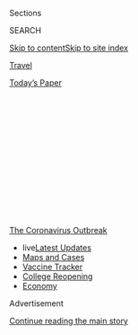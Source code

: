 <div id="app">

<div>

<div>

<div>

<div class="NYTAppHideMasthead css-1q2w90k e1suatyy0">

<div class="section css-ui9rw0 e1suatyy2">

<div class="css-eph4ug er09x8g0">

<div class="css-6n7j50">

</div>

<span class="css-1dv1kvn">Sections</span>

<div class="css-10488qs">

<span class="css-1dv1kvn">SEARCH</span>

</div>

[Skip to content](#site-content)[Skip to site
index](#site-index)

</div>

<div id="masthead-section-label" class="css-1wr3we4 eaxe0e00">

[Travel](https://www.nytimes3xbfgragh.onion/section/travel)

</div>

<div class="css-10698na e1huz5gh0">

</div>

</div>

<div id="masthead-bar-one" class="section hasLinks css-15hmgas e1csuq9d3">

<div class="css-uqyvli e1csuq9d0">

</div>

<div class="css-1uqjmks e1csuq9d1">

</div>

<div class="css-9e9ivx">

[](https://myaccount.nytimes3xbfgragh.onion/auth/login?response_type=cookie&client_id=vi)

</div>

<div class="css-1bvtpon e1csuq9d2">

[Today’s
Paper](https://www.nytimes3xbfgragh.onion/section/todayspaper)

</div>

</div>

</div>

</div>

<div data-aria-hidden="false">

<div id="site-content" data-role="main">

<div>

<div class="css-1aor85t" style="opacity:0.000000001;z-index:-1;visibility:hidden">

<div class="css-1hqnpie">

<div class="css-epjblv">

<span class="css-17xtcya">[Travel](/section/travel)</span><span class="css-x15j1o">|</span><span class="css-fwqvlz">The
Caribbean
Dilemma</span>

</div>

<div class="css-k008qs">

<div class="css-1iwv8en">

<span class="css-18z7m18"></span>

<div>

</div>

</div>

<span class="css-1n6z4y">https://nyti.ms/2EGtssO</span>

<div class="css-1705lsu">

<div class="css-4xjgmj">

<div class="css-4skfbu" data-role="toolbar" data-aria-label="Social Media Share buttons, Save button, and Comments Panel with current comment count" data-testid="share-tools">

  - 
  - 
  - 
  - 
    
    <div class="css-6n7j50">
    
    </div>

  - 

</div>

</div>

</div>

</div>

</div>

</div>

<div id="NYT_TOP_BANNER_REGION" class="css-13pd83m">

<div>

<div id="styln-prism-menu-1592847958612" class="section interactive-content interactive-size-medium css-1edisqu">

<div class="css-17ih8de interactive-body">

<div id="scroll-container" class="css-1gj85ro">

[<span class="styln-title-wrap"><span class="css-1pje3qr">The
Coronavirus</span><span class="css-1pje3qr">
Outbreak</span></span>](https://www.nytimes3xbfgragh.onion/news-event/coronavirus?action=click&pgtype=Article&state=default&region=TOP_BANNER&context=storylines_menu)

  - <span class="css-kqxiym" data-emphasize="true">live</span>[Latest
    Updates](https://www.nytimes3xbfgragh.onion/2020/08/04/world/coronavirus-covid-19.html?action=click&pgtype=Article&state=default&region=TOP_BANNER&context=storylines_menu)
  - [Maps and
    Cases](https://www.nytimes3xbfgragh.onion/interactive/2020/us/coronavirus-us-cases.html?action=click&pgtype=Article&state=default&region=TOP_BANNER&context=storylines_menu)
  - [Vaccine
    Tracker](https://www.nytimes3xbfgragh.onion/interactive/2020/science/coronavirus-vaccine-tracker.html?action=click&pgtype=Article&state=default&region=TOP_BANNER&context=storylines_menu)
  - [College
    Reopening](https://www.nytimes3xbfgragh.onion/2020/08/02/us/covid-college-reopening.html?action=click&pgtype=Article&state=default&region=TOP_BANNER&context=storylines_menu)
  - [Economy](https://www.nytimes3xbfgragh.onion/live/2020/08/03/business/stock-market-today-coronavirus?action=click&pgtype=Article&state=default&region=TOP_BANNER&context=storylines_menu)

</div>

</div>

</div>

</div>

</div>

<div id="top-wrapper" class="css-1sy8kpn">

<div id="top-slug" class="css-l9onyx">

Advertisement

</div>

[Continue reading the main
story](#after-top)

<div class="ad top-wrapper" style="text-align:center;height:100%;display:block;min-height:250px">

<div id="top" class="place-ad" data-position="top" data-size-key="top">

</div>

</div>

<div id="after-top">

</div>

</div>

<div>

<div id="sponsor-wrapper" class="css-1hyfx7x">

<div id="sponsor-slug" class="css-19vbshk">

Supported by

</div>

[Continue reading the main
story](#after-sponsor)

<div id="sponsor" class="ad sponsor-wrapper" style="text-align:center;height:100%;display:block">

</div>

<div id="after-sponsor">

</div>

</div>

<div class="css-186x18t">

</div>

<div class="css-1vkm6nb ehdk2mb0">

# The Caribbean Dilemma

</div>

Many islands are open to American travelers. Going could mean bringing
coronavirus to places ill prepared to deal with it. Not going could mean
deepening economic woes. How do you choose?

<div class="css-79elbk" data-testid="photoviewer-wrapper">

<div class="css-z3e15g" data-testid="photoviewer-wrapper-hidden">

</div>

<div class="css-1a48zt4 ehw59r15" data-testid="photoviewer-children">

![<span class="css-16f3y1r e13ogyst0" data-aria-hidden="true">Puerto
Rico reopened to travelers from the American mainland in July, then
pushed the date back a month over concerns about whether travelers would
follow mask
policies. </span><span class="css-cnj6d5 e1z0qqy90" itemprop="copyrightHolder"><span class="css-1ly73wi e1tej78p0">Credit...</span><span><span>Ricardo
Arduengo/Agence France-Presse — Getty
Images</span></span></span>](https://static01.graylady3jvrrxbe.onion/images/2020/08/04/travel/04caribbean-dilemma/merlin_174773829_3f39dfce-3c4f-4752-9d03-e8176083a50c-articleLarge.jpg?quality=75&auto=webp&disable=upscale)

</div>

</div>

<div class="css-18e8msd">

<div class="css-vp77d3 epjyd6m0">

<div class="css-1baulvz">

By <span class="css-1baulvz last-byline" itemprop="name">Nina
Burleigh</span>

</div>

</div>

  - 
    
    <div class="css-ld3wwf e16638kd2">
    
    Aug. 4, 2020Updated <span class="css-epvm6">6:02 a.m.
    ET</span>
    
    </div>

  - 
    
    <div class="css-4xjgmj">
    
    <div class="css-pvvomx" data-role="toolbar" data-aria-label="Social Media Share buttons, Save button, and Comments Panel with current comment count" data-testid="share-tools">
    
      - 
      - 
      - 
      - 
        
        <div class="css-6n7j50">
        
        </div>
    
      - 
    
    </div>
    
    </div>

</div>

</div>

<div class="section meteredContent css-1r7ky0e" name="articleBody" itemprop="articleBody">

<div>

</div>

<div class="css-1fanzo5 StoryBodyCompanionColumn">

<div class="css-53u6y8">

Last year, more than 31 million people visited the Caribbean, more than
half of them from the United States. I was one of them. Together, we
contributed $59 billion to the region’s 2019 gross domestic product —
accounting for a whopping 50 to 90 percent of the G.D.P. for most of the
countries, according to the International Monetary Fund.

I admit that in moments of pandemic weariness I have been one of those
people eyeing cheap tickets to the Caribbean, wondering when I might
feel ready to jump on a flight.

Now, though, our business comes with a mortal threat — that for the sake
of a vacation we will bring the coronavirus to islands that are ill
prepared to handle a major outbreak. But staying home could be equally
ruinous. The Covid-19 lockdown — and the severity of the epidemic in the
United States — has been a disaster beyond any hurricane for the
Caribbean economy. The pandemic has closed airports and cruise ship
docks, shut down restaurants and dive shops and deprived the Caribbean
of tens of billions of dollars.

“To not have visitors arriving for any period of time, but particularly
for an extended period of time, has brought immense hardship to a number
of people throughout the Caribbean,” said Hugh Riley, the former head of
the Caribbean Tourism Office, and a partner with Portfolio Marketing
Group, which represents some islands. “Caribbean countries face an
important dilemma: Try to hermetically seal their borders from visitors
until there’s an effective vaccine, or tackle the risks of restarting
tourism now. It is the classic risk/reward decision,” he said.

</div>

</div>

<div class="css-1fanzo5 StoryBodyCompanionColumn">

<div class="css-53u6y8">

As of August 3, 23 islands in the region have [reopened to
tourism,](https://docs.google.com/document/d/1ytW37gjS3WeVhN-k4ZK-N5fwgrksljMIEsd6ToGSOB8/edit)
with 15 allowing visitors from the United States — with negative
Covid-19 tests and, usually, periods of quarantine. It has not always
gone smoothly: The Bahamas allowed Americans to visit beginning in July,
slammed the door shut as coronavirus cases surged in that nation, then
reopened again, indicative of the efforts to manage a moving crisis.
Puerto Rico opened to Americans from the mainland on July 15, but pushed
that date back to August 15 after a weekend of viral videos showing
incoming visitors ignoring mask and social distancing rules. On the
other end of the spectrum, Barbados is offering a 12-month visa to any
American interested in moving a work-from-home office to the island.

Tourists looking to escape to a coronavirus-free tropical island have a
responsibility to weigh the risks and take precautions.

So does the airline industry, says Allen Chastanet, the prime minister
of St. Lucia and a former airline executive nominated by CARICOM, the
20-nation Caribbean consortium, and the Organization of Eastern
Caribbean States to develop recommendations for reopening the region.
Mr. Chastanet has been urging the airlines to push for the development
and implementation of rapid preboarding airport testing for all
passengers.

“You have to have testing sites, the way you have a Dunkin’ Donuts kiosk
in every airport,” he said. “The airlines in many ways acted like they
had ostrich syndrome, and said it is somebody else’s problem, but
ultimately it is their problem. They have to use their advocacy strength
to make it happen.”

</div>

</div>

<div class="css-1fanzo5 StoryBodyCompanionColumn">

<div class="css-53u6y8">

Tourism has always been a two-edged sword for the region. It brought
money for some, but also brought corruption, environmental degradation
and unchecked development. No tourist who steps outside an “inclusive”
resort can fail to notice the incredible disparity of wealth on the
islands: palatial walled estates are often a stone’s throw from cement
block shacks. Crime is such a problem on some Caribbean islands that
[websites](https://www.tripsavvy.com/safest-and-most-dangerous-caribbean-islands-4157732)
are devoted to statistics to help worried travelers shop for the safest
destinations. (I can attest to this problem, having been burglarized in
Tobago and Vieques.) The BBC once
[called](http://www.bbc.co.uk/caribbean/news/story/2006/01/060103_murderlist.shtml)
Jamaica “the murder capital of the world,” to howls of outrage from the
Jamaicans.

</div>

</div>

<div>

</div>

<div class="css-1fanzo5 StoryBodyCompanionColumn">

<div class="css-53u6y8">

As Caribbean tourism exploded and got cheaper, local tour operators
raked in money, but faced unexpected problems. Tropical infrastructure,
local police and medical systems were overwhelmed on some islands even
before the virus. One island friend, a divemaster at a major site, who
asked that his name not be used for fear of losing his job, told me he
has seen increasingly obese, relatively unhealthy American tourists who
feel entitled to be squished into neoprene suits and taken to the depths
as cruise lines and cheap tours market scuba diving — once reserved for
scientists, Navy SEALs and the ultrawealthy and sporty — to
all.

<div id="NYT_MAIN_CONTENT_1_REGION" class="css-9tf9ac">

<div>

<div id="styln-covid-updates-world" class="section interactive-content interactive-size-medium css-1ftcdic">

<div class="css-17ih8de interactive-body">

<div id="styln-briefing-block" data-asset-id="QXJ0aWNsZTpueXQ6Ly9hcnRpY2xlLzNhNGMwYWI5LWIwY2QtNWQwOS1hZTgwLTdjMGU3ZTA1OWQ2OA==">

<div class="briefing-block-header-section">

# [Latest Updates: Global Coronavirus Outbreak](https://www.nytimes3xbfgragh.onion/2020/08/04/world/coronavirus-covid-19.html?action=click&pgtype=Article&state=default&region=MAIN_CONTENT_1&context=storylines_live_updates)

<div class="briefing-block-ts">

Updated 2020-08-04T10:03:05.885Z

</div>

</div>

  - [‘Long days, long nights’: Washington prepares for a prolonged fight
    over virus
    relief.](https://www.nytimes3xbfgragh.onion/2020/08/04/world/coronavirus-covid-19.html?action=click&pgtype=Article&state=default&region=MAIN_CONTENT_1&context=storylines_live_updates#link-6b644638)
  - [Israel’s rocky reopening of its schools may be a lesson for the
    U.S.](https://www.nytimes3xbfgragh.onion/2020/08/04/world/coronavirus-covid-19.html?action=click&pgtype=Article&state=default&region=MAIN_CONTENT_1&context=storylines_live_updates#link-7af9fca0)
  - [Hurricane Isaias arrives in North Carolina as officials along the
    East Coast
    scramble.](https://www.nytimes3xbfgragh.onion/2020/08/04/world/coronavirus-covid-19.html?action=click&pgtype=Article&state=default&region=MAIN_CONTENT_1&context=storylines_live_updates#link-33bf9168)

<div class="briefing-block-footer">

<div class="briefing-block-footer-meta">

[See more
updates](https://www.nytimes3xbfgragh.onion/2020/08/04/world/coronavirus-covid-19.html?action=click&pgtype=Article&state=default&region=MAIN_CONTENT_1&context=storylines_live_updates)

</div>

<div class="briefing-block-briefinglinks">

<span>More live coverage:</span>
[Markets](https://www.nytimes3xbfgragh.onion/live/2020/08/04/business/stock-market-today-coronavirus?action=click&pgtype=Article&state=default&region=MAIN_CONTENT_1&context=storylines_live_updates)

</div>

</div>

</div>

</div>

</div>

</div>

</div>

The Caribbean is the biggest source of business for the global cruise
industry, which is notoriously callous about the environment. Cruise
lines were the [first global
heralds](https://www.nytimes3xbfgragh.onion/2020/03/19/travel/coronavirus-cruise-costa-luminosa.html)
of the coronavirus disaster and will likely be [the last travel
industry](https://www.nytimes3xbfgragh.onion/2020/06/26/travel/coronavirus-cruises-reopening.html)
to come back once the virus is under control.

The cruise industry always had the upper hand on the islands. When a
cruise ship docks and thousands of people are disgorged, the impression
of prosperity is illusory. Most of the islands pay a per head fee to the
cruise lines for each passenger who disembarks, the cruise ships are
notoriously bad for reefs, and they have a stranglehold on the
discretionary dollars their passengers are spending.

“Everything that can be sold on board is already sold, and anyplace on
the island that could benefit has already made arrangements with the
cruise company,” said Noel Mignott, a former deputy director of tourism
for Jamaica and a founding partner of Portfolio Marketing Group. “If one
good thing could come of Covid, I would be encouraged to see governments
take this opportunity to renegotiate the relationship with the cruise
lines. And if I was a cruise line, I would wave that green flag and try
to be as good as I can to the environment — if only to say we are not
dumping our garbage in the ocean two miles off Ocho Rios.”

The Dutch island of Bonaire is one of the ports of call for behemoth and
often super-discounted cruise ships plying the Caribbean. In the last
few years, two building-size ships have daily disgorged up to 4,000
passengers at a time during the cruising season. The ships have
sometimes sparked food shortages by taking up dock space needed for
cargo.

Now, in the pandemic lull, tour providers, officials and some citizens
have been quietly discussing what to do about the ships when they
return. Facebook groups like [Bonaire Future Forum: Opportunity From
Crisis](https://www.facebookcorewwwi.onion/groups/BonaireFutureForum/)
are debating whether the island should limit access to specific ships
that cost more and are therefore more selective in their choice of
passenger.

</div>

</div>

<div class="css-1fanzo5 StoryBodyCompanionColumn">

<div class="css-53u6y8">

The island has one of the most pristine reefs in the Caribbean, and
animal behavior has changed since the number of daily human divers
dropped from thousands to the single digits. Local divers are noticing
animals come closer, and the elusive seahorse has been a common sight
these last months.

The pandemic has already changed life by necessity. The Caribbean has a
“ridiculously high” food import bill because of an assumption that
tourists don’t want to eat local food, Mr. Riley said. The pandemic may
change that. “We have been laboring under the misconception that
tourists want something other than what we have. We think people want
hamburgers and hot dogs. Now that we are consuming what we have, I think
this will lead to an increased variety in what we produce locally,” he
said.

Sven Olof Lindblad, the chief executive of Lindblad Expeditions, which
offers high-end, small-ship, environmentally conscious cruises around
the world, sees the pandemic as a moment in which destinations can seize
control of the downside of overtourism and demand changes. “This clearly
is a time to rethink — but it won’t be led by businesses who are, by and
large, too fat and happy with the way it is. Create working groups to
totally rethink the relationship of tourism focused on value — and not
just financial value.”

## Selling “sun, sand and sea”

Stepping out of an aluminum tube in the dead of winter and into a
blanket of tropical humidity is, in my view, one of life’s singular
pleasures. And I’ve endured many a discount middle seat to get some
“last-minute” sun and sand in the Caribbean.

But these jaunts have sometimes come with a measure of self-loathing.
Quaffing wintertime margaritas poolside at an inclusive Jamaican resort
next to my fellow pasty North Americans while our sunburned kids went
sugar-mad refilling plastic cups at a Willy Wonka-style eternal soda
fountain is not a look I’m proud of.

More, I can never fully repress the awareness that these trips are not
ecologically friendly. Even before flight-shaming, the rampant
construction of resorts, the ribbons of new roads and the abomination of
air conditioning all struck me as a blight on the natural beauty of the
islands.

<div id="NYT_MAIN_CONTENT_3_REGION" class="css-9tf9ac">

<div>

<div id="styln-prism-freeform-1594220623585" class="section interactive-content interactive-size-medium css-1ftcdic">

<div class="css-17ih8de interactive-body">

<div id="prism-freeform-block-38059" class="css-19mumt8" data-role="complementary" data-storyline="The Coronavirus Outbreak" data-truncated="true" tabindex="0">

<div class="css-a8d9oz">

<div class="css-eb027h">

[](https://www.nytimes3xbfgragh.onion/news-event/coronavirus?action=click&pgtype=Article&state=default&region=MAIN_CONTENT_3&context=storylines_faq)

### The Coronavirus Outbreak ›

#### Frequently Asked Questions

Updated August 3, 2020

  - #### I’m a small-business owner. Can I get relief?
    
      - The [stimulus bills enacted in
        March](https://www.nytimes3xbfgragh.onion/article/small-business-loans-stimulus-grants-freelancers-coronavirus.html?action=click&pgtype=Article&state=default&region=MAIN_CONTENT_3&context=storylines_faq)
        offer help for the millions of American small businesses. Those
        eligible for aid are businesses and nonprofit organizations with
        fewer than 500 workers, including sole proprietorships,
        independent contractors and freelancers. Some larger companies
        in some industries are also eligible. The help being offered,
        which is being managed by the Small Business Administration,
        includes the Paycheck Protection Program and the Economic Injury
        Disaster Loan program. But lots of folks have [not yet seen
        payouts.](https://www.nytimes3xbfgragh.onion/interactive/2020/05/07/business/small-business-loans-coronavirus.html?action=click&pgtype=Article&state=default&region=MAIN_CONTENT_3&context=storylines_faq)
        Even those who have received help are confused: The rules are
        draconian, and some are stuck sitting on [money they don’t know
        how to
        use.](https://www.nytimes3xbfgragh.onion/2020/05/02/business/economy/loans-coronavirus-small-business.html?action=click&pgtype=Article&state=default&region=MAIN_CONTENT_3&context=storylines_faq)
        Many small-business owners are getting less than they expected
        or [not hearing anything at
        all.](https://www.nytimes3xbfgragh.onion/2020/06/10/business/Small-business-loans-ppp.html?action=click&pgtype=Article&state=default&region=MAIN_CONTENT_3&context=storylines_faq)

  - #### What are my rights if I am worried about going back to work?
    
      - Employers have to provide [a safe
        workplace](https://www.osha.gov/SLTC/covid-19/standards.html)
        with policies that protect everyone equally. [And if one of your
        co-workers tests positive for the coronavirus, the
        C.D.C.](https://www.nytimes3xbfgragh.onion/article/coronavirus-money-unemployment.html?action=click&pgtype=Article&state=default&region=MAIN_CONTENT_3&context=storylines_faq)
        has said that [employers should tell their
        employees](https://www.cdc.gov/coronavirus/2019-ncov/community/guidance-business-response.html)
        -- without giving you the sick employee’s name -- that they may
        have been exposed to the virus.

  - #### Should I refinance my mortgage?
    
      - [It could be a good
        idea,](https://www.nytimes3xbfgragh.onion/article/coronavirus-money-unemployment.html?action=click&pgtype=Article&state=default&region=MAIN_CONTENT_3&context=storylines_faq)
        because mortgage rates have [never been
        lower.](https://www.nytimes3xbfgragh.onion/2020/07/16/business/mortgage-rates-below-3-percent.html?action=click&pgtype=Article&state=default&region=MAIN_CONTENT_3&context=storylines_faq)
        Refinancing requests have pushed mortgage applications to some
        of the highest levels since 2008, so be prepared to get in line.
        But defaults are also up, so if you’re thinking about buying a
        home, be aware that some lenders have tightened their standards.

  - #### What is school going to look like in September?
    
      - It is unlikely that many schools will return to a normal
        schedule this fall, requiring the grind of [online
        learning](https://www.nytimes3xbfgragh.onion/2020/06/05/us/coronavirus-education-lost-learning.html?action=click&pgtype=Article&state=default&region=MAIN_CONTENT_3&context=storylines_faq),
        [makeshift child
        care](https://www.nytimes3xbfgragh.onion/2020/05/29/us/coronavirus-child-care-centers.html?action=click&pgtype=Article&state=default&region=MAIN_CONTENT_3&context=storylines_faq)
        and [stunted
        workdays](https://www.nytimes3xbfgragh.onion/2020/06/03/business/economy/coronavirus-working-women.html?action=click&pgtype=Article&state=default&region=MAIN_CONTENT_3&context=storylines_faq)
        to continue. California’s two largest public school districts —
        Los Angeles and San Diego — said on July 13, that [instruction
        will be remote-only in the
        fall](https://www.nytimes3xbfgragh.onion/2020/07/13/us/lausd-san-diego-school-reopening.html?action=click&pgtype=Article&state=default&region=MAIN_CONTENT_3&context=storylines_faq),
        citing concerns that surging coronavirus infections in their
        areas pose too dire a risk for students and teachers. Together,
        the two districts enroll some 825,000 students. They are the
        largest in the country so far to abandon plans for even a
        partial physical return to classrooms when they reopen in
        August. For other districts, the solution won’t be an
        all-or-nothing approach. [Many
        systems](https://bioethics.jhu.edu/research-and-outreach/projects/eschool-initiative/school-policy-tracker/),
        including the nation’s largest, New York City, are devising
        [hybrid
        plans](https://www.nytimes3xbfgragh.onion/2020/06/26/us/coronavirus-schools-reopen-fall.html?action=click&pgtype=Article&state=default&region=MAIN_CONTENT_3&context=storylines_faq)
        that involve spending some days in classrooms and other days
        online. There’s no national policy on this yet, so check with
        your municipal school system regularly to see what is happening
        in your community.

  - #### Is the coronavirus airborne?
    
      - The coronavirus [can stay aloft for hours in tiny droplets in
        stagnant
        air](https://www.nytimes3xbfgragh.onion/2020/07/04/health/239-experts-with-one-big-claim-the-coronavirus-is-airborne.html?action=click&pgtype=Article&state=default&region=MAIN_CONTENT_3&context=storylines_faq),
        infecting people as they inhale, mounting scientific evidence
        suggests. This risk is highest in crowded indoor spaces with
        poor ventilation, and may help explain super-spreading events
        reported in meatpacking plants, churches and restaurants. [It’s
        unclear how often the virus is
        spread](https://www.nytimes3xbfgragh.onion/2020/07/06/health/coronavirus-airborne-aerosols.html?action=click&pgtype=Article&state=default&region=MAIN_CONTENT_3&context=storylines_faq)
        via these tiny droplets, or aerosols, compared with larger
        droplets that are expelled when a sick person coughs or sneezes,
        or transmitted through contact with contaminated surfaces, said
        Linsey Marr, an aerosol expert at Virginia Tech. Aerosols are
        released even when a person without symptoms exhales, talks or
        sings, according to Dr. Marr and more than 200 other experts,
        who [have outlined the evidence in an open letter to the World
        Health
        Organization](https://academic.oup.com/cid/article/doi/10.1093/cid/ciaa939/5867798).

<div id="styln-survey-component-38059" class="styln-survey-component" data-surveyname="faq" data-surveystoryline="coronavirus">

</div>

</div>

<div class="css-6mllg9">

</div>

<div class="css-pmm6ed">

<span class="css-5gimkt"></span>

</div>

</div>

</div>

</div>

</div>

</div>

</div>

Everyone I talked to about a post-Covid Caribbean mentioned one thing: a
hope that the pandemic might result in a different kind of tourist: a
*traveler,* not necessarily richer in money, but more conscious, more of
an explorer and less of a sybarite. [It is a hope
shared](https://www.nytimes3xbfgragh.onion/2020/07/02/travel/venice-coronavirus-tourism.html)
by many overtouristed spots around the globe, from Venice to the beaches
of southern Thailand. For the Caribbean, a long history of being seen as
a playground for visitors from the mainland United States might make
things harder.

</div>

</div>

<div class="css-1fanzo5 StoryBodyCompanionColumn">

<div class="css-53u6y8">

The tourist industry itself trained Americans to think of the Caribbean
as “sun, sand and sea,” and to think of the diverse islands as
interchangeable, Mr. Mignott said. Other than the sea they share, the
islands are different, each with a unique geological and human history.
The older islands to the west, including Cuba, are formed of limestone
and billions of shells and skeletons of ancient marine life, while the
black cliffs and crags of the younger islands along the eastern edge —
where the Caribbean and the Atlantic tectonic plates grind against each
other — are relics of violent prehistoric volcanic events.

In my years exploring the Caribbean, I’ve visited Guadeloupe, Bonaire,
St. John, Vieques, Jamaica and Tobago, and met people who have in common
that they were born with the sound of the sea in their ears, but
otherwise possess unique traditions, history, language and culture, that
reward visitors with a little curiosity.

The Caribbean tourism industry could take this opportunity to
differentiate the islands, and maybe even put responsibility on
travelers to go beyond the resort walls or cruise ship all-inclusives
and explore local food and culture.

Can it happen? As airlines and cruise ships reduce capacity, and the
tourist industry consolidates, the islands need to act deliberately,
said Mr. Riley. “Are we going to leave it to happenstance or are we
going to plan for more socially responsible tourism and put policies in
place that redress and undo damage to the environment?” he asked.

The premier of the island of Nevis, Mark Brantley, said the pandemic has
taught the Caribbean that overreliance on tourism is not the best model
and that Covid-19 could mark the end of the era of cheap tourism and
mega cruises. “Jurisdictions are going to pivot to more tourism pitched
at the luxury market, with smaller numbers of people and arguably a
better yield,” he said. Additionally, he predicted that local
industries, especially agriculture and agri-processing, will become more
important sectors of the Caribbean economies. “Countries will be trying
to diversify, where tourism continues to be important, but not the only
game in town anymore.”

Mr. Chastanet said that when the pandemic struck, St. Lucia was already
midway into a national program to promote what he called “village
tourism,” sprucing up hamlets with new infrastructure and training and
providing seed money for resort workers and hotel chefs to open up their
own small-scale, boutique operations. “The things we were doing just got
reinforced by Covid,” he said.

“We really hope if one good thing happens from the pandemic, it will be
that travel is more thoughtful, and travelers are more conscious about
the environment,” said Mr. Mignott, the former deputy tourism director
for Jamaica. “We don’t think people are just going to go back like Covid
never happened. We really think it will be different.”

</div>

</div>

<div class="css-1fanzo5 StoryBodyCompanionColumn">

<div class="css-53u6y8">

## A different kind of tourism

I will regret the end of cheap, mass Caribbean tourism, if it comes, but
I understood its downside long before the coronavirus. I have also been
another kind of island traveler — a temporary resident. I spent most of
my seventh month of one pregnancy floating like a turtle in the sea
outside an old-time resort called Arnos Vale in Tobago, traditionally
known as a destination for birders. We couldn’t afford to lodge there,
but we swam on the beach and spent time under the slow flapping porch
fan where a talking parrot held court.

A year later, we moved our family into a Tobago rental for six weeks. We
lived simply on peanut butter sandwiches, the daily fish catch and Betty
Crocker box cakes. Every day I rode my bike past a ruined pink
plantation and through a hilltop hamlet impossibly named “Whim.”

In Whim, Tobagoans lived in simple wood shacks perched on cliffs
overlooking crashing surf, poor in money, but the owners of stupendous,
million-dollar views.

When we returned to the island a few years later we found newly paved
roads, traffic jams, and a new mood — the hum and honk of progress
drowning out the hummingbirds and the cackle of the national bird, the
cocrico, at dawn. I know Whim is still on the map, but I wonder who owns
those little shacks.

-----

***Follow New York Times Travel***
*on*[*Instagram*](https://www.instagram.com/nytimestravel/)*,*[*Twitter*](https://twitter.com/nytimestravel)
*and*[*Facebook*](https://www.facebookcorewwwi.onion/nytimestravel/)*.
And*[*sign up for our weekly Travel Dispatch
newsletter*](https://www.nytimes3xbfgragh.onion/newsletters/traveldispatch)
*to receive expert tips on traveling smarter and inspiration for your
next vacation.*

</div>

</div>

</div>

<div>

</div>

<div>

</div>

<div>

</div>

<div>

<div id="bottom-wrapper" class="css-1ede5it">

<div id="bottom-slug" class="css-l9onyx">

Advertisement

</div>

[Continue reading the main
story](#after-bottom)

<div id="bottom" class="ad bottom-wrapper" style="text-align:center;height:100%;display:block;min-height:90px">

</div>

<div id="after-bottom">

</div>

</div>

</div>

</div>

</div>

## Site Index

<div>

</div>

## Site Information Navigation

  - [© <span>2020</span> <span>The New York Times
    Company</span>](https://help.nytimes3xbfgragh.onion/hc/en-us/articles/115014792127-Copyright-notice)

<!-- end list -->

  - [NYTCo](https://www.nytco.com/)
  - [Contact
    Us](https://help.nytimes3xbfgragh.onion/hc/en-us/articles/115015385887-Contact-Us)
  - [Work with us](https://www.nytco.com/careers/)
  - [Advertise](https://nytmediakit.com/)
  - [T Brand Studio](http://www.tbrandstudio.com/)
  - [Your Ad
    Choices](https://www.nytimes3xbfgragh.onion/privacy/cookie-policy#how-do-i-manage-trackers)
  - [Privacy](https://www.nytimes3xbfgragh.onion/privacy)
  - [Terms of
    Service](https://help.nytimes3xbfgragh.onion/hc/en-us/articles/115014893428-Terms-of-service)
  - [Terms of
    Sale](https://help.nytimes3xbfgragh.onion/hc/en-us/articles/115014893968-Terms-of-sale)
  - [Site
    Map](https://spiderbites.nytimes3xbfgragh.onion)
  - [Help](https://help.nytimes3xbfgragh.onion/hc/en-us)
  - [Subscriptions](https://www.nytimes3xbfgragh.onion/subscription?campaignId=37WXW)

</div>

</div>

</div>

</div>
